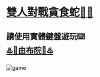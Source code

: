 # [雙人對戰貪食蛇🐍🐍](https://leech-oeo.github.io/Snake_Game/)
## 請使用實體鍵盤遊玩⌨️<br>[♨️🔞由布院🔞♨️](https://bit.ly/3eA8Xxn)

![game](https://1.bp.blogspot.com/-eMrPizTFNa4/WR_Ksx7ObxI/AAAAAAABEY8/oqQRKs2772A6TOGu83hK3No4Q6TDuc_SwCLcB/s800/game_software_cassette.png)
